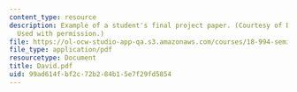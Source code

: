 ```yaml
---
content_type: resource
description: Example of a student's final project paper. (Courtesy of David Glasser.
  Used with permission.)
file: https://ol-ocw-studio-app-qa.s3.amazonaws.com/courses/18-994-seminar-in-geometry-fall-2004/99ad614fbf2c72b284b15e7f29fd5854_David.pdf
file_type: application/pdf
resourcetype: Document
title: David.pdf
uid: 99ad614f-bf2c-72b2-84b1-5e7f29fd5854
---
```

